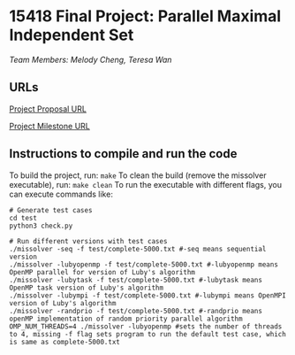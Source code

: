 # 15418 Final Project: Parallel Maximal Independent Set
*Team Members: Melody Cheng, Teresa Wan*

## URLs
[Project Proposal URL](https://lexinch.github.io/15418finalproject/proposal/proposal.html)

[Project Milestone URL](https://lexinch.github.io/15418finalproject/milestone/milestone.html)

## Instructions to compile and run the code
To build the project, run:
```make```
To clean the build (remove the missolver executable), run:
```make clean```
To run the executable with different flags, you can execute commands like:
```
# Generate test cases
cd test
python3 check.py 

# Run different versions with test cases
./missolver -seq -f test/complete-5000.txt #-seq means sequential version
./missolver -lubyopenmp -f test/complete-5000.txt #-lubyopenmp means OpenMP parallel for version of Luby's algorithm
./missolver -lubytask -f test/complete-5000.txt #-lubytask means OpenMP task version of Luby's algorithm
./missolver -lubympi -f test/complete-5000.txt #-lubympi means OpenMPI version of Luby's algorithm
./missolver -randprio -f test/complete-5000.txt #-randprio means openMP implementation of random priority parallel algorithm
OMP_NUM_THREADS=4 ./missolver -lubyopenmp #sets the number of threads to 4, missing -f flag sets program to run the default test case, which is same as complete-5000.txt
```